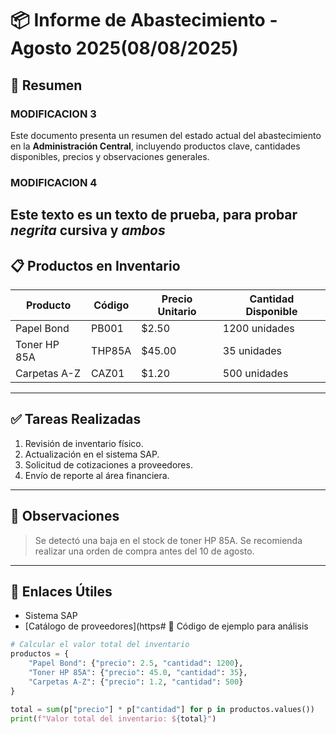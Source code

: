 # 📦 Informe de Abastecimiento - Agosto 2025(08/08/2025)

## 🧾 Resumen

### MODIFICACION 3

Este documento presenta un resumen del estado actual del abastecimiento en la **Administración Central**, incluyendo productos clave, cantidades disponibles, precios y observaciones generales.
### MODIFICACION 4

Este texto es un texto de prueba, para probar *negrita* **cursiva** y ***ambos***
---

## 📋 Productos en Inventario

| Producto       | Código | Precio Unitario | Cantidad Disponible |
|----------------|--------|------------------|----------------------|
| Papel Bond     | PB001  | $2.50            | 1200 unidades        |
| Toner HP 85A   | THP85A | $45.00           | 35 unidades          |
| Carpetas A-Z   | CAZ01  | $1.20            | 500 unidades         |

---

## ✅ Tareas Realizadas

1. Revisión de inventario físico.
2. Actualización en el sistema SAP.
3. Solicitud de cotizaciones a proveedores.
4. Envío de reporte al área financiera.

---

## 📌 Observaciones

> Se detectó una baja en el stock de toner HP 85A. Se recomienda realizar una orden de compra antes del 10 de agosto.

---

## 🔗 Enlaces Útiles

- Sistema SAP
- [Catálogo de proveedores](https# 🧠 Código de ejemplo para análisis

```python
# Calcular el valor total del inventario
productos = {
    "Papel Bond": {"precio": 2.5, "cantidad": 1200},
    "Toner HP 85A": {"precio": 45.0, "cantidad": 35},
    "Carpetas A-Z": {"precio": 1.2, "cantidad": 500}
}

total = sum(p["precio"] * p["cantidad"] for p in productos.values())
print(f"Valor total del inventario: ${total}")
